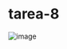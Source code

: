 # tarea-8

![image](https://github.com/Sanchez28032001/tarea-8/assets/148785096/e75a4945-531f-451d-b41e-f6c767c2c4ba)
